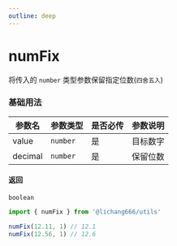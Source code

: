 ```yaml
---
outline: deep
---
```


# numFix

将传入的 `number` 类型参数保留指定位数(`四舍五入`)

### 基础用法

| 参数名  | 参数类型 | 是否必传 | 参数说明 |
| ------- | -------- | -------- | -------- |
| value   | `number` | 是       | 目标数字 |
| decimal | `number` | 是       | 保留位数 |

#### 返回

`boolean`

```ts
import { numFix } from '@lichang666/utils'

numFix(12.11, 1) // 12.1
numFix(12.56, 1) // 12.6
```
